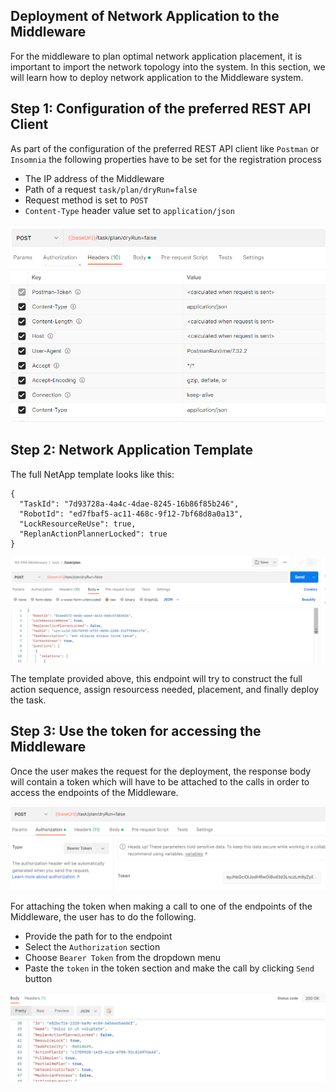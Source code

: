 ## Deployment of Network Application to the Middleware 

For the middleware to plan optimal network application placement, it is important to import the network topology into the system. In this section, we will learn how to deploy network application to the Middleware system. 

## Step 1:  Configuration of the preferred REST API Client

As part of the configuration of the preferred REST API client like `Postman` or `Insomnia` the following properties have to be set for the registration process

* The IP address of the Middleware
* Path of a request `task/plan/dryRun=false`
* Request method is set to `POST`
* `Content-Type` header value set to `application/json`

![image](img/Netapp%20Header.png)

## Step 2: Network Application Template

The full NetApp template looks like this:

```
{
  "TaskId": "7d93728a-4a4c-4dae-8245-16b86f85b246",
  "RobotId": "ed7fbaf5-ac11-468c-9f12-7bf68d8a0a13",
  "LockResourceReUse": true,
  "ReplanActionPlannerLocked": true  
}
```
![image](img/Netappdeploy.png)

The template provided above, this endpoint will try to construct the full action sequence, assign resourcess needed, placement, and finally deploy the task. 


## Step 3: Use the token for accessing the Middleware

Once the user makes the request for the deployment, the response body will contain a token which will have to be attached to the calls in order to access the endpoints of the Middleware.

![image](img/Netapp%20token.png)

For attaching the token when making a call to one of the endpoints of the Middleware, the user has to do the following.
* Provide the path for to the endpoint
* Select the `Authorization` section
* Choose `Bearer Token` from the dropdown menu
* Paste the `token` in the token section and make the call by clicking `Send` button

![image](img/Net%20app%20deployment.png)
